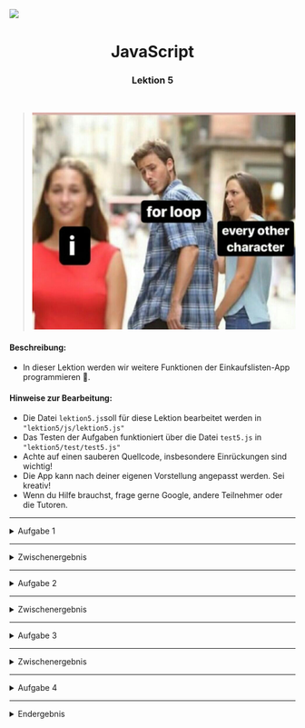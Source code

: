 ![](https://us-central1-progress-markdown.cloudfunctions.net/progress/56)
<h1 align="center">JavaScript</h1>
<h3 align="center">Lektion 5</h3>
<br>

>![](img/meme-lektion5.jpeg)

#### Beschreibung:

- In dieser Lektion werden wir weitere Funktionen der Einkaufslisten-App programmieren 🛒.


#### Hinweise zur Bearbeitung:

- Die Datei `lektion5.js`soll für diese Lektion bearbeitet werden in `"lektion5/js/lektion5.js"`
- Das Testen der Aufgaben funktioniert über die Datei `test5.js` in `"lektion5/test/test5.js"`
- Achte auf einen sauberen Quellcode, insbesondere Einrückungen sind wichtig!
- Die App kann nach deiner eigenen Vorstellung angepasst werden. Sei kreativ!
- Wenn du Hilfe brauchst, frage gerne Google, andere Teilnehmer oder die Tutoren.

---


<details>
<summary>Aufgabe 1</summary>

Schreibe innerhalb der Funktion `artikelAuflisten()` Code, welcher die einzelnen Elemente eines Arrays ausgibt. <br>
**Pseudocode:**
1. Schreibe ein Array `artikelListe` und fülle es mit Brokkoli, Reis und Streukäse.
2. Baue eine Schleife deiner Wahl, um die Artikel des Arrays auf der Konsole. auszugeben.

</details>

---
<details>
<summary>Zwischenergebnis</summary>

Durch das Ausführen der Datei test5.js soll folgendes bei Aufgabe 1 auf der Konsole ausgegeben werden:
Dies muss nicht genau so formatiert sein.
<p>
  <img src="img/lektion5-1.png" width="250" height="100"/>
</p>

</details>

---

<details>
<summary>Aufgabe 2</summary>

Schreibe innerhalb der Funktion `allesAuflisten()` Code, der den Inhalt mehrerer Arrays auf der Konsole ausgibt <br>
**Pseudocode:**
1. Schreibe ein Array `gemueseListe` und fülle es mit Brokkoli, Zwiebeln und Salat.
2. Schreibe ein Array `getreideListe` und fülle es mit Reis, Nudeln und Quinoa.
3. Schreibe ein Array `milchListe` und fülle es mit Streukäse, Sahne und Joghurt.
4. Füge die letzten 3 Arrays zur `gruppenListe` mit [push()](https://www.mediaevent.de/javascript/array-push-pop.html)
   hinzu.
5. Baue eine [for-i-Schleife](https://www.mediaevent.de/javascript/for-loop.html) und gib die Gruppen-Nummer sowie die
   Artikel auf der Konsole aus.


</details>

---

<details>
<summary>Zwischenergebnis</summary>

Durch das Ausführen der Datei test5.js soll folgendes auf der Konsole ausgegeben werden:
<p>
  <img src="img/lektion5-2.png" width="250" height="100"/>
</p>

</details>

---

<details>
<summary>Aufgabe 3</summary>

In der Funktion `artikelEntfernen()` soll aus dem Array `gemueseListe` die Elemente mit Hilfe einer Schleife entfernt
werden <br>
**Pseudocode:**
1. Schreibe ein Array `gemueseListe` und fülle es mit Brokkoli, Zwiebeln und Salat.
2. Füge die `gemueseListe` der `gruppenListe` mit `push()` hinzu.
3. Gib den Inhalt der `gemueseListe` auf der Konsole aus.
4. Baue eine for-i-Schleife über die `gemueseListe` und entferne das jeweils 1. Element mit [splice(0, 1)](https://www.mediaevent.de/javascript/array-slice.html)
   oder mit [pop()](https://developer.mozilla.org/de/docs/Web/JavaScript/Reference/Global_Objects/Array/pop).
5. Gib den Inhalt der `gemueseListe` nochmals auf der Konsole aus.

</details>

---
<details>
<summary>Zwischenergebnis</summary>
Durch das Ausführen der Datei test5.js sollte zuerst das Array mit Werten ausgegeben werden und anschließend leer
ausgegeben werden
<p>
  <img src="img/lektion5-3.png" width="300" height="100"/>
</p>

</details>

---
<details>
<summary>Aufgabe 4</summary>

In der Funktion `sortieren()` sollen 3 Arrays innerhalb des Arrays `gruppenListe` sortiert werden <br>
**Pseudocode:**
1. Kopiere die Variablen aus Aufgabe 2 `allesAuflisten()`.
2. Schreib den Inhalt der `gruppenListe` mithilfe einer Schleife auf die Konsole (vorher).
3. Baue eine [for-of-Schleife](https://www.mediaevent.de/javascript/for-of.html) über die `gruppenListe` und sortiere
   die jeweilige Gruppe mit [sort()](https://www.mediaevent.de/javascript/sort.html).
4. Sortiere danach auch die `gruppenListe` mit `sort()`.
5. Schreib den Inhalt der `gruppenListe` auf die Konsole (nachher).

</details>

---
<details>
<summary>Endergebnis</summary>

Durch das Ausführen der Datei test4.js soll jedes Array alphabetisch sortiert ausgegeben werden.
Auch die Reihenfolge der 3 Arrays sollte sich verändert haben
<p>
  <img src="img/lektion5-4.png" width="400" height="220"/>
</p>


</details>

<br><br>

